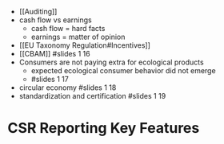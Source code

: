 - [[Auditing]]
- cash flow vs earnings
	- cash flow = hard facts
	- earnings = matter of opinion
- [[EU Taxonomy Regulation#Incentives]]
- [[CBAM]] #slides 1 16
- Consumers are not paying extra for ecological products
	- expected ecological consumer behavior did not emerge
	- #slides 1 17
- circular economy #slides 1 18
- standardization and certification #slides 1 19

# CSR Reporting Key Features



